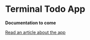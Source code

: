 # Terminal Todo App

**Documentation to come**

[Read an article about the app](https://portfolio.jcodify.com/projects/the-terminal-todo-app-a-journey-into-go-and-command-line-productivity/)
